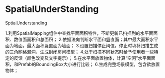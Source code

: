 # SpatialUnderStanding
SptialUnderstanding


1.利用SpatialMapping组件中查找平面面积特性，不断更新已扫描到的水平面面积、数值面面积和总面积；
2.依据法向判断水平面和竖直面；其中最大面积水平面为地面，最大面积竖直面为墙面；
3.设置扫描停止阈值，停止时填补扫描生成的三角网格漏洞，生成封闭房间模型；
4.处于扫描不同状态时给予使用者一些特定的反馈（颜色改变及文字提示）；
5.在水平面放置物体，计算“空闲”水平面面积，和Prefab的BoundingBox大小进行比较；
6.生成完整场景模型，包含欲放置物体；
